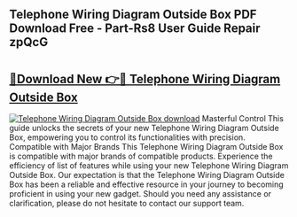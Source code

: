 ## Telephone Wiring Diagram Outside Box PDF Download Free - Part-Rs8 User Guide Repair zpQcG

# <h2><a href="http://dfjb45z.blite.top/?on=Telephone+Wiring+Diagram+Outside+Box">🔗Download New 👉🔴 Telephone Wiring Diagram Outside Box</a></h2>

[![Telephone Wiring Diagram Outside Box download](https://i.imgur.com/lujVjoI.png)](http://dfjb45z.blite.top/?on=Telephone+Wiring+Diagram+Outside+Box)
Masterful Control This guide unlocks the secrets of your new Telephone Wiring Diagram Outside Box, empowering you to control its functionalities with precision. Compatible with Major Brands This Telephone Wiring Diagram Outside Box is compatible with major brands of compatible products. Experience the efficiency of list of features while using your new Telephone Wiring Diagram Outside Box. Our expectation is that the Telephone Wiring Diagram Outside Box has been a reliable and effective resource in your journey to becoming proficient in using your new gadget. Should you need any assistance or clarification, please do not hesitate to contact our support team.
